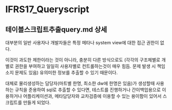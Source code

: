 # IFRS17_Queryscript

## 테이블스크립트추출query.md 상세

대부분의 일반 사용자나 개발자들은 특정 메타나 system view에 대한 접근 권한이 없다.

이것이 과도한 제한이라는 것이 아니라, 충분히 다른 방식으로도 (각각의 구조체별로 개별로 권한을 부여하고 일일히 사용자별로 컨트롤하는것이 매우 힘듬. 문제 발생 시 책임 소지 문제도 있음) 유의미한 정보를 추출할 수 있기 때문이다.

대체로 물리생성하는 담당자(마트별 한명, 최소한 dw에 한명은 있음)가 생성할때 사용하는 규칙을 준용하여 sql로 추출할 수 있다면, 테스트를 진행하거나 간이백업용으로 이용하거나 어플리케이션과, 메타담당자와 교차검증에 이용할 수 있는 용이함이 있어서 스크립트를 만들게 되었다.
